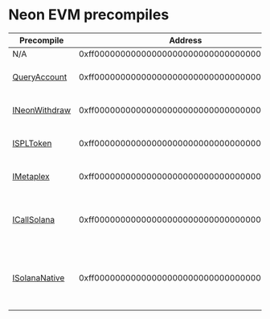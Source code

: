 # Neon EVM precompiles

| Precompile | Address | Purpose |
| ------- | --- | --- |
| N/A | 0xff00000000000000000000000000000000000001 | Deprecated |
| [QueryAccount](QueryAccount.sol) | 0xff00000000000000000000000000000000000002 | Read data from Solana |
| [INeonWithdraw](INeonWithdraw.sol) | 0xff00000000000000000000000000000000000003 | Transfer NEONs to Solana |
| [ISPLToken](ISPLToken.sol) | 0xff00000000000000000000000000000000000004 | SPLToken Program interface |
| [IMetaplex](IMetaplex.sol) | 0xff00000000000000000000000000000000000005 | Metaplex Program interface |
| [ICallSolana](ICallSolana.sol) | 0xff00000000000000000000000000000000000006 | Write data to Solana _( execute instructions )_ |
| [ISolanaNative](ISolanaNative.sol) | 0xff00000000000000000000000000000000000007 | Recognize a Solana user _( Solana signer SDK )_ |